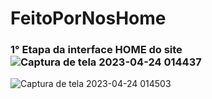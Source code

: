 # FeitoPorNosHome
### 1° Etapa da interface HOME do site![Captura de tela 2023-04-24 014437](https://user-images.githubusercontent.com/72478689/234010256-0c006ce1-2a04-47d2-9202-fecaa0d22621.png)
![Captura de tela 2023-04-24 014503](https://user-images.githubusercontent.com/72478689/234010300-05c4558c-3024-41be-9cc0-4857c1ae2a0f.png)

